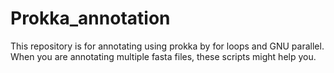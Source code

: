 # Prokka_annotation
This repository is for annotating using prokka by for loops and GNU parallel. When you are annotating multiple fasta files, these scripts might help you.
